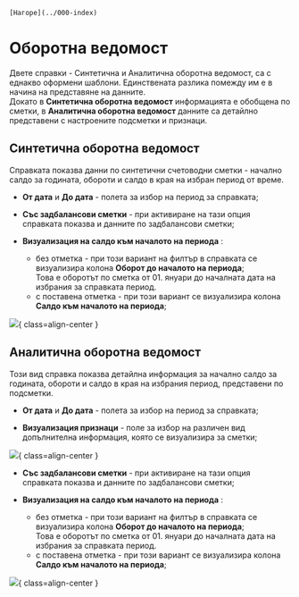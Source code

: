 ```{only} html
[Нагоре](../000-index)
```

# **Оборотна ведомост**

Двете справки - Синтетична и Аналитична оборотна ведомост, са с еднакво оформени шаблони. Единствената разлика помежду им е в начина на представяне на данните.  
Докато в **Синтетична оборотна ведомост** информацията е обобщена по сметки, в **Аналитична оборотна ведомост** данните са детайлно представени с настроените подсметки и признаци.  

##  **Синтетична оборотна ведомост**

Справката показва данни по синтетични счетоводни сметки - начално салдо за годината, обороти и салдо в края на избран период от време.  

- **От дата** и **До дата** - полета за избор на период за справката; 

- **Със задбалансови сметки** - при активиране на тази опция справката показва и данните по задбалансови сметки;  

- **Визуализация на салдо към началото на периода** : 
    - без отметка - при този вариант на филтър в справката се визуализира колона **Оборот до началото на периода**;  
    Това е оборотът по сметка от 01. януари до началната дата на избрания за справката период.  
    - с поставена отметка - при този вариант се визуализира колона **Салдо към началото на периода**;  

![](901-synthetical-and-analytical-turnover-sheet1.png){ class=align-center }   

 ## **Аналитична оборотна ведомост**  

Този вид справка показва детайлна информация за начално салдо за годината, обороти и салдо в края на избрания период, представени по подсметки. 

- **От дата** и **До дата** - полета за избор на период за справката;   

- **Визуализация признаци** - поле за избор на различен вид допълнителна информация, която се визуализира за сметки;  

![](901-synthetical-and-analytical-turnover-sheet2.png){ class=align-center }   

- **Със задбалансови сметки** - при активиране на тази опция справката показва и данните по задбалансови сметки;  

- **Визуализация на салдо към началото на периода** : 
    - без отметка - при този вариант на филтър в справката се визуализира колона **Оборот до началото на периода**;  
    Това е оборотът по сметка от 01. януари до началната дата на избрания за справката период.  
    - с поставена отметка - при този вариант се визуализира колона **Салдо към началото на периода**;  
    
 ![](901-synthetical-and-analytical-turnover-sheet3.png){ class=align-center } 